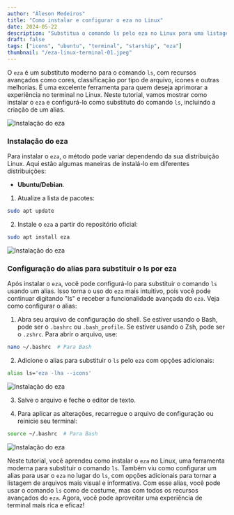 ```yaml
---
author: "Áleson Medeiros"
title: "Como instalar e configurar o eza no Linux"
date: 2024-05-22
description: "Substitua o comando ls pelo eza no Linux para uma listagem de arquivos avançada e visualmente aprimorada"
draft: false
tags: ["icons", "ubuntu", "terminal", "starship", "eza"]
thumbnail: "/eza-linux-terminal-01.jpeg"
---
```


O `eza` é um substituto moderno para o comando `ls`, com recursos avançados como cores, classificação por tipo de arquivo, ícones e outras melhorias. É uma excelente ferramenta para quem deseja aprimorar a experiência no terminal no Linux. Neste tutorial, vamos mostrar como instalar o `eza` e configurá-lo como substituto do comando `ls`, incluindo a criação de um alias.

![Instalação do eza](/eza-linux-terminal-05.png)

### Instalação do eza
Para instalar o `eza`, o método pode variar dependendo da sua distribuição Linux. Aqui estão algumas maneiras de instalá-lo em diferentes distribuições:

* **Ubuntu/Debian**.

1. Atualize a lista de pacotes:

```bash
sudo apt update
```

2. Instale o `eza` a partir do repositório oficial:

```bash
sudo apt install eza
```

![Instalação do eza](/eza-linux-terminal-02.png)

### Configuração do alias para substituir o ls por eza
Após instalar o `eza`, você pode configurá-lo para substituir o comando `ls` usando um alias. Isso torna o uso do `eza` mais intuitivo, pois você pode continuar digitando "ls" e receber a funcionalidade avançada do `eza`. Veja como configurar o alias:

1. Abra seu arquivo de configuração do shell. Se estiver usando o Bash, pode ser o `.bashrc` ou `.bash_profile`. Se estiver usando o Zsh, pode ser o `.zshrc`. Para abrir o arquivo, use:

```bash
nano ~/.bashrc  # Para Bash
```

2. Adicione o alias para substituir o `ls` pelo `eza` com opções adicionais:

```bash
alias ls='eza -lha --icons'
```

![Instalação do eza](/eza-linux-terminal-03.png)

3. Salve o arquivo e feche o editor de texto.

4. Para aplicar as alterações, recarregue o arquivo de configuração ou reinicie seu terminal:

```bash
source ~/.bashrc  # Para Bash
```

![Instalação do eza](/eza-linux-terminal-04.png)

Neste tutorial, você aprendeu como instalar o `eza` no Linux, uma ferramenta moderna para substituir o comando `ls`. Também viu como configurar um alias para usar o `eza` no lugar do `ls`, com opções adicionais para tornar a listagem de arquivos mais visual e informativa. Com esse alias, você pode usar o comando `ls` como de costume, mas com todos os recursos avançados do `eza`. Agora, você pode aproveitar uma experiência de terminal mais rica e eficaz!